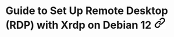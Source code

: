 # Guide to Set Up Remote Desktop (RDP) with Xrdp on Debian 12 [![alt text][1]](https://www.howtoforge.com/guide-to-set-up-remote-desktop-with-xrdp-on-debian-12/)
<!-- Link sign - Don't Found a better way :-( - If you know a better method? - send me a email -->
[1]: ./img/link_symbol.svg
